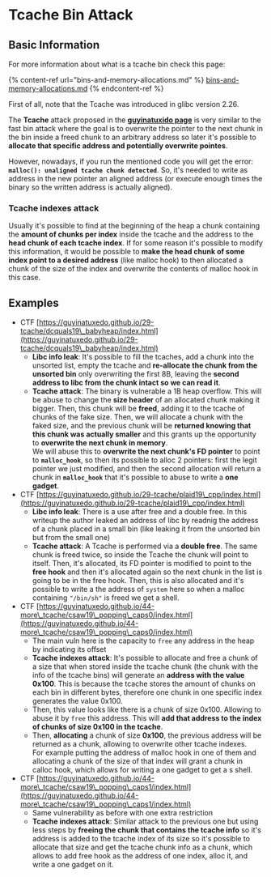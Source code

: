 # Tcache Bin Attack


## Basic Information

For more information about what is a tcache bin check this page:

{% content-ref url="bins-and-memory-allocations.md" %}
[bins-and-memory-allocations.md](bins-and-memory-allocations.md)
{% endcontent-ref %}

First of all, note that the Tcache was introduced in glibc version 2.26.

The **Tcache** attack proposed in the [**guyinatuxido page**](https://guyinatuxedo.github.io/29-tcache/tcache\_explanation/index.html) is very similar to the fast bin attack where the goal is to overwrite the pointer to the next chunk in the bin inside a freed chunk to an arbitrary address so later it's possible to **allocate that specific address and potentially overwrite pointes**.

However, nowadays, if you run the mentioned code you will get the error: **`malloc(): unaligned tcache chunk detected`**. So, it's needed to write as address in the new pointer an aligned address (or execute enough times the binary so the written address is actually aligned).

### Tcache indexes attack

Usually it's possible to find at the beginning of the heap a chunk containing the **amount of chunks per index** inside the tcache and the address to the **head chunk of each tcache index**. If for some reason it's possible to modify this information, it would be possible to **make the head chunk of some index point to a desired address** (like malloc hook) to then allocated a chunk of the size of the index and overwrite the contents of malloc hook in this case.

## Examples

* CTF [https://guyinatuxedo.github.io/29-tcache/dcquals19\_babyheap/index.html](https://guyinatuxedo.github.io/29-tcache/dcquals19\_babyheap/index.html)
  * **Libc info leak**: It's possible to fill the tcaches, add a chunk into the unsorted list, empty the tcache and **re-allocate the chunk from the unsorted bin** only overwriting the first 8B, leaving the **second address to libc from the chunk intact so we can read it**.
  * **Tcache attack**: The binary is vulnerable a 1B heap overflow. This will be abuse to change the **size header** of an allocated chunk making it bigger. Then, this chunk will be **freed**, adding it to the tcache of chunks of the fake size. Then, we will allocate a chunk with the faked size, and the previous chunk will be **returned knowing that this chunk was actually smaller** and this grants up the opportunity to **overwrite the next chunk in memory**.\
    We will abuse this to **overwrite the next chunk's FD pointer** to point to **`malloc_hook`**, so then its possible to alloc 2 pointers: first the legit pointer we just modified, and then the second allocation will return a chunk in **`malloc_hook`** that it's possible to abuse to write a **one gadget**.
* CTF [https://guyinatuxedo.github.io/29-tcache/plaid19\_cpp/index.html](https://guyinatuxedo.github.io/29-tcache/plaid19\_cpp/index.html)
  * **Libc info leak**: There is a use after free and a double free. In this writeup the author leaked an address of libc by readnig the address of a chunk placed in a small bin (like leaking it from the unsorted bin but from the small one)
  * **Tcache attack**: A Tcache is performed via a **double free**. The same chunk is freed twice, so inside the Tcache the chunk will point to itself. Then, it's allocated, its FD pointer is modified to point to the **free hook** and then it's allocated again so the next chunk in the list is going to be in the free hook. Then, this is also allocated and it's possible to write a the address of `system` here so when a malloc containing `"/bin/sh"` is freed we get a shell.
* CTF [https://guyinatuxedo.github.io/44-more\_tcache/csaw19\_popping\_caps0/index.html](https://guyinatuxedo.github.io/44-more\_tcache/csaw19\_popping\_caps0/index.html)
  * The main vuln here is the capacity to `free` any address in the heap by indicating its offset
  * **Tcache indexes attack**: It's possible to allocate and free a chunk of a size that when stored inside the tcache chunk (the chunk with the info of the tcache bins) will generate an **address with the value 0x100**. This is because the tcache stores the amount of chunks on each bin in different bytes, therefore one chunk in one specific index generates the value 0x100.
  * Then, this value looks like there is a chunk of size 0x100. Allowing to abuse it by `free` this address. This will **add that address to the index of chunks of size 0x100 in the tcache**.
  * Then, **allocating** a chunk of size **0x100**, the previous address will be returned as a chunk, allowing to overwrite other tcache indexes.\
    For example putting the address of malloc hook in one of them and allocating a chunk of the size of that index will grant a chunk in calloc hook, which allows for writing a one gadget to get a s shell.
* CTF [https://guyinatuxedo.github.io/44-more\_tcache/csaw19\_popping\_caps1/index.html](https://guyinatuxedo.github.io/44-more\_tcache/csaw19\_popping\_caps1/index.html)
  * Same vulnerability as before with one extra restriction
  * **Tcache indexes attack**: Similar attack to the previous one but using less steps by **freeing the chunk that contains the tcache info** so it's address is added to the tcache index of its size so it's possible to allocate that size and get the tcache chunk info as a chunk, which allows to add free hook as the address of one index, alloc it, and write a one gadget on it.

